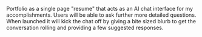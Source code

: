 Portfolio as a single page "resume" that acts as an AI chat interface for my accomplishments. Users will be able to ask further more detailed questions. When launched it will kick the chat off by giving a bite sized blurb to get the conversation rolling and providing a few suggested responses.
